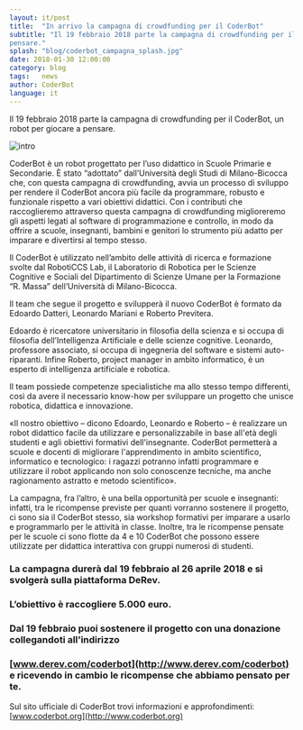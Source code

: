 ```yaml
---
layout: it/post
title:  "In arrivo la campagna di crowdfunding per il CoderBot"
subtitle: "Il 19 febbraio 2018 parte la campagna di crowdfunding per il CoderBot, un robot per giocare a
pensare."
splash: "blog/coderbot_campagna_splash.jpg"
date: 2018-01-30 12:00:00
category: blog
tags:   news
author: CoderBot
language: it
---
```

Il 19 febbraio 2018 parte la campagna di crowdfunding per il CoderBot, un robot per giocare a
pensare.

![intro]({{site.baseurl}}/img/blog/coderbot_campagna_splash.jpg)

CoderBot è un robot progettato per l’uso didattico in Scuole Primarie e Secondarie. È stato
“adottato” dall’Università degli Studi di Milano-Bicocca che, con questa campagna di
crowdfunding, avvia un processo di sviluppo per rendere il CoderBot ancora più facile da
programmare, robusto e funzionale rispetto a vari obiettivi didattici. Con i contributi che
raccoglieremo attraverso questa campagna di crowdfunding miglioreremo gli aspetti legati al
software di programmazione e controllo, in modo da offrire a scuole, insegnanti, bambini e genitori
lo strumento più adatto per imparare e divertirsi al tempo stesso.

Il CoderBot è utilizzato nell’ambito delle attività di ricerca e formazione svolte dal RobotiCCS Lab,
il Laboratorio di Robotica per le Scienze Cognitive e Sociali del Dipartimento di Scienze Umane
per la Formazione “R. Massa” dell’Università di Milano-Bicocca.

Il team che segue il progetto e svilupperà il nuovo CoderBot è formato da Edoardo Datteri,
Leonardo Mariani e Roberto Previtera.

Edoardo è ricercatore universitario in filosofia della scienza e si occupa di filosofia dell’Intelligenza
Artificiale e delle scienze cognitive. Leonardo, professore associato, si occupa di ingegneria del
software e sistemi auto-riparanti. Infine Roberto, project manager in ambito informatico, è un
esperto di intelligenza artificiale e robotica.

Il team possiede competenze specialistiche ma allo stesso tempo differenti, così da avere il
necessario know-how per sviluppare un progetto che unisce robotica, didattica e innovazione.

«Il nostro obiettivo – dicono Edoardo, Leonardo e Roberto – è realizzare un robot didattico facile da
utilizzare e personalizzabile in base all'età degli studenti e agli obiettivi formativi dell'insegnante.
CoderBot permetterà a scuole e docenti di migliorare l'apprendimento in ambito scientifico,
informatico e tecnologico: i ragazzi potranno infatti programmare e utilizzare il robot applicando
non solo conoscenze tecniche, ma anche ragionamento astratto e metodo scientifico».

La campagna, fra l’altro, è una bella opportunità per scuole e insegnanti: infatti, tra le ricompense
previste per quanti vorranno sostenere il progetto, ci sono sia il CoderBot stesso, sia workshop
formativi per imparare a usarlo e programmarlo per le attività in classe. Inoltre, tra le ricompense
pensate per le scuole ci sono flotte da 4 e 10 CoderBot che possono essere utilizzate per didattica
interattiva con gruppi numerosi di studenti.


### La campagna durerà dal 19 febbraio al 26 aprile 2018 e si svolgerà sulla piattaforma DeRev.
### L’obiettivo è raccogliere 5.000 euro.

### Dal 19 febbraio puoi sostenere il progetto con una donazione collegandoti all’indirizzo
### [www.derev.com/coderbot](http://www.derev.com/coderbot) e ricevendo in cambio le ricompense che abbiamo pensato per te.


Sul sito ufficiale di CoderBot trovi informazioni e approfondimenti: [www.coderbot.org](http://www.coderbot.org)
